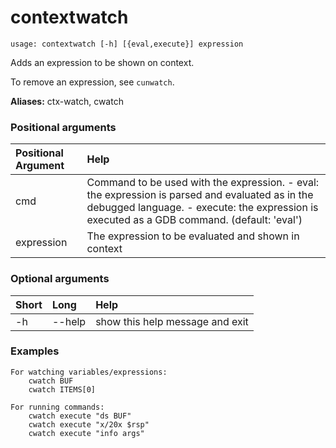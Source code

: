 <!-- THIS PART OF THIS FILE IS AUTOGENERATED. DO NOT MODIFY IT. See scripts/generate-docs.sh -->
# contextwatch

```text
usage: contextwatch [-h] [{eval,execute}] expression

```

Adds an expression to be shown on context.

To remove an expression, see `cunwatch`.

**Aliases:** ctx-watch, cwatch
### Positional arguments

|Positional Argument|Help|
| :--- | :--- |
|cmd|Command to be used with the expression. - eval: the expression is parsed and evaluated as in the debugged language. - execute: the expression is executed as a GDB command. (default: 'eval')|
|expression|The expression to be evaluated and shown in context|

### Optional arguments

|Short|Long|Help|
| :--- | :--- | :--- |
|-h|--help|show this help message and exit|

### Examples
```text
For watching variables/expressions:
    cwatch BUF
    cwatch ITEMS[0]

For running commands:
    cwatch execute "ds BUF"
    cwatch execute "x/20x $rsp"
    cwatch execute "info args"
```

<!-- END OF AUTOGENERATED PART. Do not modify this line or the line below, they mark the end of the auto-generated part of the file. If you want to extend the documentation in a way which cannot easily be done by adding to the command help description, write below the following line. -->
<!-- ------------\>8---- ----\>8---- ----\>8------------ -->
